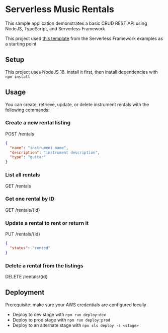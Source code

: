 # Serverless Music Rentals

This sample application demonstrates a basic CRUD REST API using NodeJS, TypeScript, and Serverless Framework

This project used [this template](https://github.com/serverless/examples/tree/v3/aws-node-rest-api-with-dynamodb) from the Serverless Framework examples as a starting point

## Setup

This project uses NodeJS 18. Install it first, then install dependencies with `npm install`

## Usage

You can create, retrieve, update, or delete instrument rentals with the following commands:

### Create a new rental listing

POST /rentals

```json
{
  "name": "instrument name",
  "description": "instrument description",
  "type": "guitar"
}
```

### List all rentals

GET /rentals

### Get one rental by ID

GET /rentals/{id}

### Update a rental to rent or return it

PUT /rentals/{id}

```json
{
  "status": "rented"
}
```

### Delete a rental from the listings

DELETE /rentals/{id}

## Deployment

Prerequisite: make sure your AWS credentials are configured locally

- Deploy to dev stage with `npm run deploy:dev`
- Deploy to prod stage with `npm run deploy:prod`
- Deploy to an alternate stage with `npx sls deploy -s <stage>`
